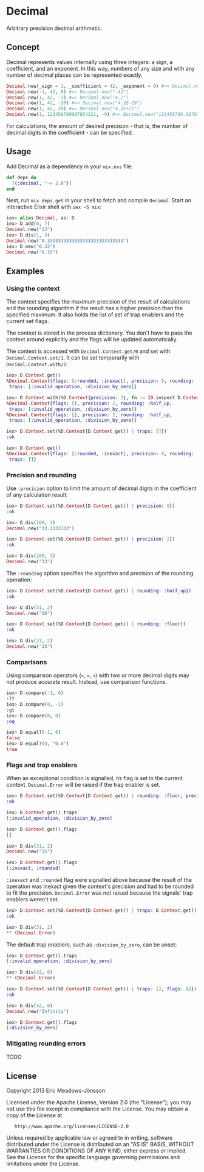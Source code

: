 # Decimal

Arbitrary precision decimal arithmetic.

## Concept

Decimal represents values internally using three integers: a sign, a coefficient, and an exponent.
In this way, numbers of any size and with any number of decimal places can be represented exactly.

```elixir
Decimal.new(_sign = 1, _coefficient = 42, _exponent = 0) #=> Decimal.new("42")
Decimal.new(-1, 42, 0) #=> Decimal.new("-42")
Decimal.new(1, 42, -1) #=> Decimal.new("4.2")
Decimal.new(1, 42, -20) #=> Decimal.new("4.2E-19")
Decimal.new(1, 42, 20) #=> Decimal.new("4.2E+21")
Decimal.new(1, 123456789987654321, -9) #=> Decimal.new("123456789.987654321")
```

For calculations, the amount of desired precision - that is, the number of
decimal digits in the coefficient - can be specified.

## Usage

Add Decimal as a dependency in your `mix.exs` file:

```elixir
def deps do
  [{:decimal, "~> 2.0"}]
end
```

Next, run `mix deps.get` in your shell to fetch and compile `Decimal`. Start an
interactive Elixir shell with `iex -S mix`:

```elixir
iex> alias Decimal, as: D
iex> D.add(6, 7)
Decimal.new("13")
iex> D.div(1, 3)
Decimal.new("0.3333333333333333333333333333")
iex> D.new("0.33")
Decimal.new("0.33")
```

## Examples

### Using the context

The context specifies the maximum precision of the result of calculations and
the rounding algorithm if the result has a higher precision than the specified
maximum. It also holds the list of set of trap enablers and the current set
flags.

The context is stored in the process dictionary. You don't have to pass the
context around explicitly and the flags will be updated automatically.

The context is accessed with `Decimal.Context.get/0` and set with
`Decimal.Context.set/1`. It can be set temporarily with
`Decimal.Context.with/2`.

```elixir
iex> D.Context.get()
%Decimal.Context{flags: [:rounded, :inexact], precision: 9, rounding: :half_up,
 traps: [:invalid_operation, :division_by_zero]}

iex> D.Context.with(%D.Context{precision: 2}, fn -> IO.inspect D.Context.get() end)
%Decimal.Context{flags: [], precision: 2, rounding: :half_up,
 traps: [:invalid_operation, :division_by_zero]}
%Decimal.Context{flags: [], precision: 2, rounding: :half_up,
 traps: [:invalid_operation, :division_by_zero]}

iex> D.Context.set(%D.Context{D.Context.get() | traps: []})
:ok

iex> D.Context.get()
%Decimal.Context{flags: [:rounded, :inexact], precision: 9, rounding: :half_up,
 traps: []}
```

### Precision and rounding

Use `:precision` option to limit the amount of decimal digits in the
coefficient of any calculation result:

```elixir
iex> D.Context.set(%D.Context{D.Context.get() | precision: 9})
:ok

iex> D.div(100, 3)
Decimal.new("33.3333333")

iex> D.Context.set(%D.Context{D.Context.get() | precision: 2})
:ok

iex> D.div(100, 3)
Decimal.new("33")
```

The `:rounding` option specifies the algorithm and precision of the rounding
operation:

```elixir
iex> D.Context.set(%D.Context{D.Context.get() | rounding: :half_up})
:ok

iex> D.div(31, 2)
Decimal.new("16")

iex> D.Context.set(%D.Context{D.Context.get() | rounding: :floor})
:ok

iex> D.div(31, 2)
Decimal.new("15")
```

### Comparisons

Using comparison operators (`<`, `=`, `>`) with two or more decimal digits may
not produce accurate result. Instead, use comparison functions.

```elixir
iex> D.compare(-1, 0)
:lt
iex> D.compare(0, -1)
:gt
iex> D.compare(0, 0)
:eq

iex> D.equal?(-1, 0)
false
iex> D.equal?(0, "0.0")
true
```

### Flags and trap enablers

When an exceptional condition is signalled, its flag is set in the current
context. `Decimal.Error` will be raised if the trap enabler is set.

```elixir
iex> D.Context.set(%D.Context{D.Context.get() | rounding: :floor, precision: 2})
:ok

iex> D.Context.get().traps
[:invalid_operation, :division_by_zero]

iex> D.Context.get().flags
[]

iex> D.div(31, 2)
Decimal.new("15")

iex> D.Context.get().flags
[:inexact, :rounded]
```

`:inexact` and `:rounded` flag were signalled above because the result of the
operation was inexact given the context's precision and had to be rounded to
fit the precision. `Decimal.Error` was not raised because the signals' trap
enablers weren't set.

```elixir
iex> D.Context.set(%D.Context{D.Context.get() | traps: D.Context.get().traps ++ [:inexact]})
:ok

iex> D.div(31, 2)
** (Decimal.Error)
```

The default trap enablers, such as `:division_by_zero`, can be unset:

```elixir
iex> D.Context.get().traps
[:invalid_operation, :division_by_zero]

iex> D.div(42, 0)
** (Decimal.Error)

iex> D.Context.set(%D.Context{D.Context.get() | traps: [], flags: []})
:ok

iex> D.div(42, 0)
Decimal.new("Infinity")

iex> D.Context.get().flags
[:division_by_zero]
```

### Mitigating rounding errors

TODO

## License

   Copyright 2013 Eric Meadows-Jönsson

   Licensed under the Apache License, Version 2.0 (the "License");
   you may not use this file except in compliance with the License.
   You may obtain a copy of the License at

       http://www.apache.org/licenses/LICENSE-2.0

   Unless required by applicable law or agreed to in writing, software
   distributed under the License is distributed on an "AS IS" BASIS,
   WITHOUT WARRANTIES OR CONDITIONS OF ANY KIND, either express or implied.
   See the License for the specific language governing permissions and
   limitations under the License.
